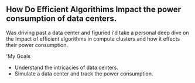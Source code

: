 ## How Do Efficient Algorithims Impact the power consumption of data centers. 

Was driving past a data center and figuried i'd take a personal deep dive on the Impact of efficient algorithms in compute clusters and how it effects their power consumption.

'My Goals
- Understand the intricacies of data centers.
- Simulate a data center and track the power consumption. 

